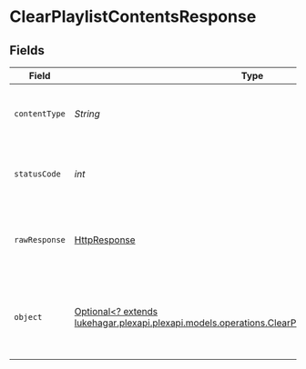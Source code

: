 # ClearPlaylistContentsResponse


## Fields

| Field                                                                                                                                                             | Type                                                                                                                                                              | Required                                                                                                                                                          | Description                                                                                                                                                       |
| ----------------------------------------------------------------------------------------------------------------------------------------------------------------- | ----------------------------------------------------------------------------------------------------------------------------------------------------------------- | ----------------------------------------------------------------------------------------------------------------------------------------------------------------- | ----------------------------------------------------------------------------------------------------------------------------------------------------------------- |
| `contentType`                                                                                                                                                     | *String*                                                                                                                                                          | :heavy_check_mark:                                                                                                                                                | HTTP response content type for this operation                                                                                                                     |
| `statusCode`                                                                                                                                                      | *int*                                                                                                                                                             | :heavy_check_mark:                                                                                                                                                | HTTP response status code for this operation                                                                                                                      |
| `rawResponse`                                                                                                                                                     | [HttpResponse<InputStream>](https://docs.oracle.com/en/java/javase/11/docs/api/java.net.http/java/net/http/HttpResponse.html)                                     | :heavy_check_mark:                                                                                                                                                | Raw HTTP response; suitable for custom response parsing                                                                                                           |
| `object`                                                                                                                                                          | [Optional<? extends lukehagar.plexapi.plexapi.models.operations.ClearPlaylistContentsResponseBody>](../../models/operations/ClearPlaylistContentsResponseBody.md) | :heavy_minus_sign:                                                                                                                                                | Unauthorized - Returned if the X-Plex-Token is missing from the header or query.                                                                                  |